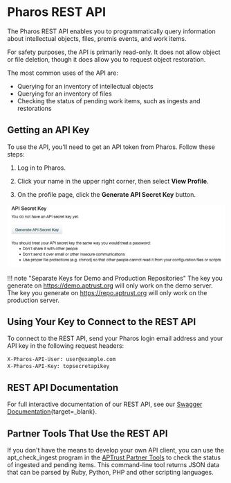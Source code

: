 # Pharos REST API

The Pharos REST API enables you to programmatically query information about intellectual objects, files, premis events, and work items.

For safety purposes, the API is primarily read-only. It does not allow object or file deletion, though it does allow you to request object restoration.

The most common uses of the API are:

* Querying for an inventory of intellectual objects
* Querying for an inventory of files
* Checking the status of pending work items, such as ingests and restorations

## Getting an API Key

To use the API, you'll need to get an API token from Pharos. Follow these steps:

1. Log in to Pharos.

1. Click your name in the upper right corner, then select __View Profile__.

1. On the profile page, click the __Generate API Secret Key__ button.

![Button to generate an API key for Pharos](../img/pharos/APIKeyGeneration.png)

!!! note "Separate Keys for Demo and Production Repositories"
    The key you generate on https://demo.aptrust.org will only work on the demo server. The key you generate on https://repo.aptrust.org will only work on the production server.

## Using Your Key to Connect to the REST API

To connect to the REST API, send your Pharos login email address and your API key in the following request headers:

```
X-Pharos-API-User: user@example.com
X-Pharos-API-Key: topsecretapikey
```

## REST API Documentation

For full interactive documentation of our REST API, see our [Swagger Documentation](https://aptrust.github.io/pharos/){target=_blank}.

## Partner Tools That Use the REST API

If you don't have the means to develop your own API client, you can use the apt_check_ingest program in the [APTrust Partner Tools](../partner_tools.md) to check the status of ingested and pending items. This command-line
tool returns JSON data that can be parsed by Ruby, Python, PHP and other
scripting languages.
